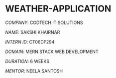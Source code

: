 # WEATHER-APPLICATION

*COMPANY*: CODTECH IT SOLUTIONS

*NAME*: SAKSHI KHAIRNAR

*INTERN ID*: CT06DF294

*DOMAIN*: MERN STACK WEB DEVELOPMENT

*DURATION*: 6 WEEKS

*MENTOR*: NEELA SANTOSH
